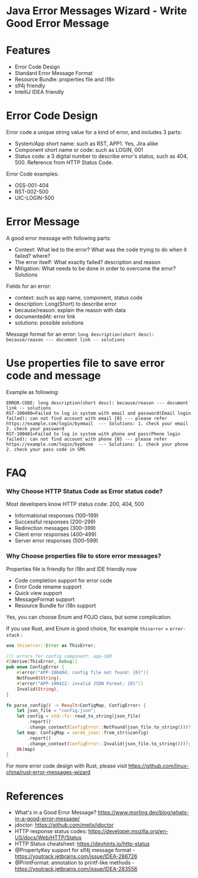 Java Error Messages Wizard - Write Good Error Message
======================================================

# Features

* Error Code Design
* Standard Error Message Format
* Resource Bundle: properties file and i18n
* slf4j friendly
* IntelliJ IDEA friendly

# Error Code Design

Error code a unique string value for a kind of error, and includes 3 parts:

* System/App short name: such as RST, APP1. Yes, Jira alike
* Component short name or code: such as LOGIN, 001
* Status code: a 3 digital number to describe error's status, such as 404, 500. Reference from HTTP Status Code.

Error Code examples:

* OSS-001-404
* RST-002-500
* UIC-LOGIN-500

# Error Message

A good error message with following parts:

* Context: What led to the error? What was the code trying to do when it failed? where?
* The error itself: What exactly failed? description and reason
* Mitigation: What needs to be done in order to overcome the error? Solutions

Fields for an error:

* context: such as app name, component, status code
* description: Long(Short) to describe error
* because/reason:  explain the reason with data
* documentedAt: error link
* solutions: possible solutions

Message format for an error: `long description(short desc): because/reason --- document link -- solutions`

# Use properties file to save error code and message

Example as following:

```properties   
ERROR-CODE: long description(short desc): because/reason --- document link -- solutions
RST-100400=Failed to log in system with email and password(Email login failed): can not find account with email {0} --- please refer https://example.com/login/byemail  --- Solutions: 1. check your email  2. check your password
RST-100401=Failed to log in system with phone and pass(Phone login failed): can not find account with phone {0} --- please refer https://example.com/login/byphone  --- Solutions: 1. check your phone  2. check your pass code in SMS
```

# FAQ

### Why Choose HTTP Status Code as Error status code?

Most developers know HTTP status code: 200, 404, 500

* Informational responses (100–199)
* Successful responses (200–299)
* Redirection messages (300–399)
* Client error responses (400–499)
* Server error responses (500–599)

### Why Choose properties file to store error messages?

Properties file is friendly for i18n and IDE friendly now

* Code completion support for error code
* Error Code rename support
* Quick view support
* MessageFormat support
* Resource Bundle for i18n support

Yes, you can choose Enum and POJO class, but some complication.

If you use Rust, and Enum is good choice, for example `thiserror` + `error-stack` :

```rust
use thiserror::Error as ThisError;

/// errors for config component: app-100
#[derive(ThisError, Debug)]
pub enum ConfigError {
    #[error("APP-100404: config file not found: {0}")]
    NotFound(String),
    #[error("APP-100422: invalid JSON Format: {0}")]
    Invalid(String),
}

fn parse_config() -> Result<ConfigMap, ConfigError> {
    let json_file = "config.json";
    let config = std::fs::read_to_string(json_file)
        .report()
        .change_context(ConfigError::NotFound(json_file.to_string()))?;
    let map: ConfigMap = serde_json::from_str(&config)
        .report()
        .change_context(ConfigError::Invalid(json_file.to_string()))?;
    Ok(map)
}
```

For more error code design with Rust, please visit https://github.com/linux-china/rust-error-messages-wizard

# References

* What's in a Good Error Message?  https://www.morling.dev/blog/whats-in-a-good-error-message/
* jdoctor:  https://github.com/melix/jdoctor
* HTTP response status codes: https://developer.mozilla.org/en-US/docs/Web/HTTP/Status
* HTTP Status cheatsheet: https://devhints.io/http-status
* @PropertyKey support for slf4j message format - https://youtrack.jetbrains.com/issue/IDEA-286726
* @PrintFormat: annotation to printf-like methods - https://youtrack.jetbrains.com/issue/IDEA-283556
